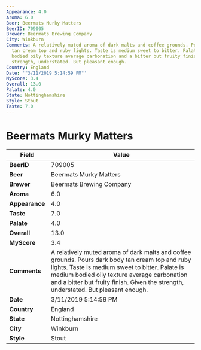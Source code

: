 ```yaml
---
Appearance: 4.0
Aroma: 6.0
Beer: Beermats Murky Matters
BeerID: 709005
Brewer: Beermats Brewing Company
City: Winkburn
Comments: A relatively muted aroma of dark malts and coffee grounds. Pours dark body
  tan cream top and ruby lights. Taste is medium sweet to bitter. Palate is medium
  bodied oily texture average carbonation and a bitter but fruity finish. Given the
  strength, understated. But pleasant enough.
Country: England
Date: '"3/11/2019 5:14:59 PM"'
MyScore: 3.4
Overall: 13.0
Palate: 4.0
State: Nottinghamshire
Style: Stout
Taste: 7.0
---
```


# Beermats Murky Matters

| Field         | Value |
|---------------|-------|
| **BeerID** | 709005 |
| **Beer** | Beermats Murky Matters |
| **Brewer** | Beermats Brewing Company |
| **Aroma** | 6.0 |
| **Appearance** | 4.0 |
| **Taste** | 7.0 |
| **Palate** | 4.0 |
| **Overall** | 13.0 |
| **MyScore** | 3.4 |
| **Comments** | A relatively muted aroma of dark malts and coffee grounds. Pours dark body tan cream top and ruby lights. Taste is medium sweet to bitter. Palate is medium bodied oily texture average carbonation and a bitter but fruity finish. Given the strength, understated. But pleasant enough. |
| **Date** | 3/11/2019 5:14:59 PM |
| **Country** | England |
| **State** | Nottinghamshire |
| **City** | Winkburn |
| **Style** | Stout |

